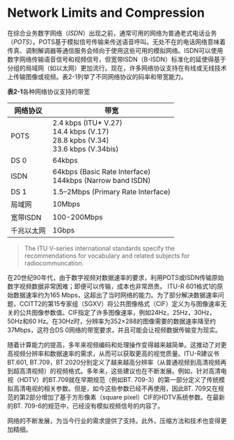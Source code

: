 # Network Limits and Compression
在综合业务数字网络（*ISDN*）出现之前，通常可用的网络为普通老式电话业务（*POTS*）。POTS基于模拟信号传输来传送语音呼叫。无处不在的电话网络意味着传真、调制解调器等通信服务会倾向于使用这些可用的模拟网络。ISDN可以使用数字网络传输语音信号和视频信号，但宽带ISDN（B-ISDN）标准化的延使得基于分组的局域网（如以太网）更加流行。现在，许多网络协议支持在有线或无线技术上传输图像或视频。表2-1列举了不同网络协议的码率和带宽能力。

**表2-1**各种网络协议支持的带宽

| 网络协议 | 带宽  |
| --- | --- |
|POTS| 2.4 kbps (ITU* V.27)<br /> 14.4 kbps (V.17)<br />28.8 kpbs (V.34)<br />33.6 kbps (V.34bis)|
|DS 0|64kbps|
|ISDN|64kbps (Basic Rate Interface)<br />144kbps (Narrow band ISDN)<br />|
|DS 1|1.5–2Mbps (Primary Rate Interface)|
|局域网|10Mbps|
|宽带ISDN|100-200Mbps|
|千兆以太网|1Gbps|
> The ITU V-series international standards specify the recommendations for vocabulary and related subjects for radiocommuncation.

在20世纪90年代，由于数字视频对数据速率的要求，利用POTS或ISDN传输原始数字视频数据非常困难；即便可以传输，成本也非常昂贵。 ITU-R 601格式1的原始数据速率约为165 Mbps，这超出了当时网络的能力。为了部分解决数据速率问题，CCITT2的第15专家组（SGXV）将公共图像格式（CIF）定义为与图像速率无关的公共图像参数值。CIF指定了许多图像速率，例如24Hz，25Hz，30Hz，50Hz和60 Hz。在30Hz时，分辨率为352×288的图像需要的数据速率降至约37Mbps，这符合DS 0网络的带宽要求，并且可能会让视频数据传输变为现实。

随着计算能力的提高，多年来视频编码和处理操作变得越来越简单。这推动了对更高视频分辨率和数据速率的需求，从而可以获取更高的视觉质量。ITU-R建议书BT.601, BT.709，BT.2020分别定义了越来越高分辨率（从普通视频到高清视频再到超高清视频）的视频格式。多年来，这些建议也在不断发展。例如，针对高清电视（HDTV）的BT.709就在早期规范（例如BT. 709-3）的第一部分定义了传统模拟高清电视的相关参数。但是，如今这些参数已经不再使用，因此BT. 709又在规范的第2部分增加了基于方形像素（square pixel）CIF的HDTV系统参数。在最新的BT. 709-6的规范中，已经没有模拟视频信号的内容了。

网络的不断发展，为当今行业的需求提供了支持。此外，压缩方法和技术也变得更加精细。


